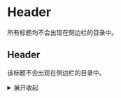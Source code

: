 # Header <!-- {docsify-ignore-all} -->
所有标题均不会出现在侧边栏的目录中。
## Header <!-- {docsify-ignore} -->
该标题不会出现在侧边栏的目录中。

<span class="font-red"></span>

<span class="font-blue"></span>

<details>
<summary>展开收起</summary>

这是内容。

</details>